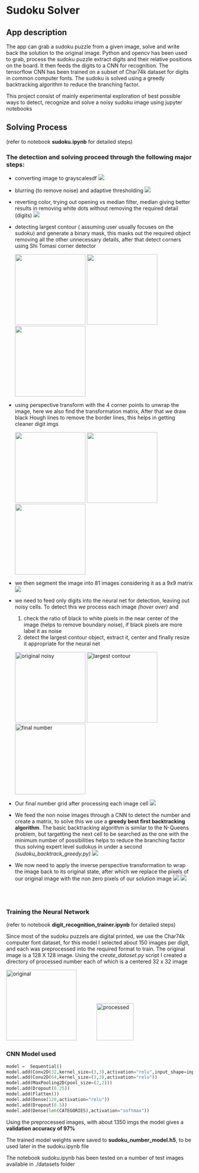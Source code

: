 # Sudoku Solver

## App description
The app can grab a sudoku puzzle from a given image, solve and write back the solution to the original image. Python and opencv has been used to grab, process the sudoku puzzle extract digits and their relative positions on the board. It then feeds the digits to a CNN for recognition. The tensorflow CNN has been trained on a subset of Char74k dataset for digits in common computer fonts. The sudoku is solved using a greedy backtracking algorithm to reduce the branching factor.


This project consist of mainly experimental exploration of best possible ways to detect, recognize and solve a noisy sudoku image using  jupyter notebooks

## Solving Process

(refer to notebook **sudoku.ipynb** for detailed steps)
### The detection and solving proceed through the following major steps:
* converting image to grayscalesdf
  <img src="./readme_imgs/color_to_gray.png">

* blurring (to remove noise) and adaptive thresholding
  <img src="./readme_imgs/blur_to_threshold.png">

* reverting color, trying out opening vs median filter, median giving better results in removing white dots without removing the required detail (digits)
  <img src="./readme_imgs/opened_vs_median.png">

* detecting largest contour ( assuming user usually focuses on the sudoku) and generate a binary mask, this masks out the required object removing all the other unnecessary details, after that detect corners using Shi Tomasi corner detector
  <p float="left">
    <img src="./readme_imgs/roi.png" height="190">
    <img src="./readme_imgs/roi_img.png" height="190">
    <img src="./readme_imgs/corners.png" height="190">
  </p>

* using perspective transform with the 4 corner points to unwrap the image, here we also find the transformation matrix, After that we draw black Hough lines to remove the border lines, this helps in getting cleaner digit imgs
  <p float="left">
    <img src="./readme_imgs/corners.png" height="190">
    <img src="./readme_imgs/unwraped.png" height="190">
    <img src="./readme_imgs/hough_imposed.png" height="190">
  </p>

* we then segment the image into 81 images considering it as a 9x9 matrix
  <img src="./readme_imgs/img_grid.png">

* we need to feed only digits into the neural net for detection, leaving out noisy cells. To detect this we process each image *(hover over)* and
  
    1. check the ratio of black to white pixels in the near center of the image (helps to remove boundary noise), if black pixels are more label it as noise
    2. detect the largest contour object, extract it, center and finally resize it appropriate for the neural net
   
  <p float="left">
    <img src="./readme_imgs/original_noisy.png" height="190" title="original noisy">
    <img src="./readme_imgs/number_contour.png" height="190" title="largest contour">
    <img src="./readme_imgs/final_number.png" height="190" title="final number">
  </p>

* Our final number grid after processing each image cell
  <img src="./readme_imgs/processed_grid.png">

* We feed the non noise images through a CNN to detect the number and create a matrix, to solve this we use a **greedy best first backtracking algorithm**. The basic backtracking algorithm is similar to the N-Queens problem, but targetting the next cell to be searched as the one with the minimum number of possibilities helps to reduce the branching factor thus solving expert level sudokus in under a second *(sudoku_backtrack_greedy.py)*
  <img src="./readme_imgs/solved.png">

* We now need to apply the inverse perspective transformation to wrap the image back to its original state, after which we replace the pixels of our original image with the non zero pixels of our solution image
  <img src="./readme_imgs/output_transformed.png">
  <img src="./readme_imgs/final_solved.png">


<br><br>
### Training the Neural Network 
(refer to notebook **digit_recognition_trainer.ipynb** for detailed steps)

Since most of the sudoku puzzels are digital printed, we use the Char74k computer font dataset, for this model I selected about 150 images per digit, and each was preprocessed into the required format to train. The original image is a 128 X 128 image. Using the *create_dataset.py* script I created a directory of processed number each of which is a centered 32 x 32 image

<p float="left">
    <img src="./readme_imgs/img2.png" height="190" style="margin-right:50px" title="original">
    <img src="./readme_imgs/img2_processed.png" height="100" title="processed">
  </p>

### CNN Model used
```python
model =  Sequential()
model.add(Conv2D(32,kernel_size=(3,3),activation="relu",input_shape=input_shape))
model.add(Conv2D(64,kernel_size=(3,3),activation="relu"))
model.add(MaxPooling2D(pool_size=(2,2)))
model.add(Dropout(0.25))
model.add(Flatten())
model.add(Dense(128,activation="relu"))
model.add(Dropout(0.5))
model.add(Dense(len(CATEGORIES),activation="softmax"))
```
Using the preprocessed images, with about 1350 imgs the model gives a **validation accuracy of 97%**

The trained model weights were saved to **sudoku_number_model.h5**, to be used later in the sudoku.ipynb file

The notebook sudoku.ipynb has been tested on a number of test images available in ./datasets folder


